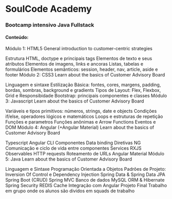 # SoulCode Academy

### Bootcamp intensivo Java Fullstack

#### Conteúdo:

Módulo 1: HTML5
General introduction to customer-centric strategies

Estrutura HTML, doctype e principais tags
Elementos de texto e seus atributos
Elementos de imagens, links e ancoras
Listas, tabelas e formulários
Elementos semânticos: session, header, nav, article, aside e footer
Módulo 2: CSS3
Learn about the basics of Customer Advisory Board

Linguagem e sintaxe
Estilização Básica: fontes, cores, margens, padding, bordas, sombras, background e gradients
Tipos de Layout: Flex, Flexbox, Grid e Responsibidade
Bootstrap: principais componentes e classes
Módulo 3: Javascript
Learn about the basics of Customer Advisory Board

Variáveis e tipos primitivos: números, strings, date e objects
Condições if/else, operadores lógicos e matemáticos
Loops e estruturas de repetição
Funções e parametros
Funções anônimas e Arrow Functions
Eventos e DOM
Módulo 4: Angular (+Angular Material)
Learn about the basics of Customer Advisory Board

Typescript
Angular CLI
Componentes
Data binding
Diretivas NG
Comunicação e ciclo de vida entre componentes
Services
RXJS Observables
HTTP requests
Roteamento de URLs
Angular Material
Módulo 5: Java
Learn about the basics of Customer Advisory Board

Linguagem e Sintaxe
Programação Orientada a Objetos
Padrões de Projeto: Inversion Of Control e Dependency Injection
Spring Data & Spring Data JPA
Spring Boot (CRUD)
Spring MVC
Banco de dados MySQL
ORM & Hibernate
Spring Security
REDIS Cache
Integração com Angular
Projeto Final
Trabalho em grupo onde os alunos são dividos em squads de trabalho

